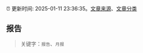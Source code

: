 :alarm_clock: 更新时间: 2025-01-11 23:36:35。[文章来源](/README.md)、[文章分类](/TAGS.md)

## 报告


> 关键字：`报告`、`月报`



